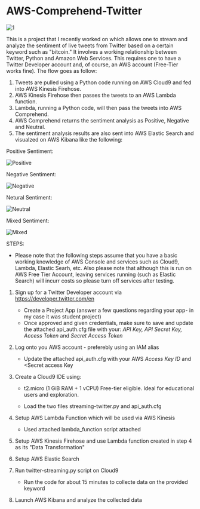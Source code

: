 # AWS-Comprehend-Twitter

![1](https://user-images.githubusercontent.com/37382927/96356103-df2bd100-109e-11eb-8230-108d0b215e2a.png)

This is a project that I recently worked on which allows one to stream and analyze the sentiment of live tweets from Twitter based on a certain keyword such as "bitcoin." It involves a working relationship between Twitter, Python and Amazon Web Services. This requires one to have a Twitter Developer account and, of course, an AWS account (Free-Tier works fine).  The flow goes as follow:

  1. Tweets are pulled using a Python code running on AWS Cloud9 and fed into AWS Kinesis Firehose.  
  2. AWS Kinesis Firehose then passes the tweets to an AWS Lambda function. <br>
  3. Lambda, running a Python code, will then pass the tweets into AWS Comprehend.<br>
  4. AWS Comprehend returns the sentiment analysis as Positive, Negative and Neutral.<br>
  5. The sentiment analysis results are also sent into AWS Elastic Search and visualzed on AWS Kibana like the following: 

Positive Sentiment:

![Positive](https://user-images.githubusercontent.com/37382927/96356280-0d121500-10a1-11eb-97b3-f168164cd3d2.png)

Negative Sentiment:

![Negative](https://user-images.githubusercontent.com/37382927/96356288-1ac79a80-10a1-11eb-90d7-9f45346b6585.png)

Netural Sentiment:

![Neutral](https://user-images.githubusercontent.com/37382927/96356284-156a5000-10a1-11eb-8553-de182eb86640.png)

Mixed Sentiment:

![Mixed](https://user-images.githubusercontent.com/37382927/96356289-1c915e00-10a1-11eb-95e2-9ccf1aef3fc8.png)

STEPS:<br>
* Please note that the following steps assume that you have a basic working knowledge of AWS Console and services such as Cloud9, Lambda, Elastic Searh, etc.  Also please note that although this is run on AWS Free Tier Account, leaving services running (such as Elastic Search) will incurr costs so please turn off services after testing. 

1. Sign up for a Twitter Developer account via https://developer.twitter.com/en
    - Create a Project App (answer a few questions regarding your app- in my case it was student project)
    - Once approved and given credentials, make sure to save and update the attached api_auth.cfg file with your:
      <i>API Key, API Secret Key, Access Token</i> and <i>Secret Access Token</i>

2. Log onto you AWS account - preferebly using an IAM alias
    - Update the attached api_auth.cfg with your AWS <i>Access Key ID</i> and <Secret access Key

3. Create a Cloud9 IDE using:
    - t2.micro (1 GiB RAM + 1 vCPU)
      Free-tier eligible. Ideal for educational users and exploration.
    
    - Load the two files streaming-twitter.py and api_auth.cfg
    
4. Setup AWS Lambda Function which will be used via AWS Kinesis
    - Used attached lambda_function script attached

5. Setup AWS Kinesis Firehose and use Lambda function created in step 4 as its "Data Transformation"

6. Setup AWS Elastic Search

7. Run twitter-streaming.py script on Cloud9
    - Run the code for about 15 minutes to collecte data on the provided keyword
    
8. Launch AWS Kibana and analyze the collected data 

